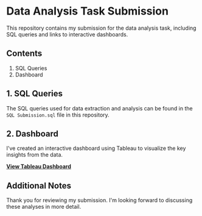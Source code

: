 # Data Analysis Task Submission

This repository contains my submission for the data analysis task, including SQL queries and links to interactive dashboards.

## Contents

1. SQL Queries
2. Dashboard

## 1. SQL Queries

The SQL queries used for data extraction and analysis can be found in the `SQL Submission.sql` file in this repository. 
## 2. Dashboard

I've created an interactive dashboard using Tableau to visualize the key insights from the data.

**[View Tableau Dashboard](https://public.tableau.com/views/HRDashboard_17198020136490/Dashboard?:language=en-US&publish=yes&:sid=&:display_count=n&:origin=viz_share_link)**  

## Additional Notes

Thank you for reviewing my submission. I'm looking forward to discussing these analyses in more detail.
